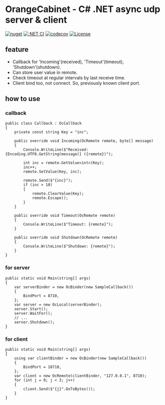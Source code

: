 # OrangeCabinet - C# .NET async udp server & client

[![nuget](https://badgen.net/nuget/v/OrangeCabinet/latest)](https://www.nuget.org/packages/OrangeCabinet/)
[![.NET CI](https://github.com/shigenobu/OrangeCabinet/actions/workflows/ci.yaml/badge.svg?branch=develop)](https://github.com/shigenobu/OrangeCabinet/actions/workflows/ci.yaml)
[![codecov](https://codecov.io/gh/shigenobu/OrangeCabinet/branch/develop/graph/badge.svg?token=RNH9EOC8JF)](https://codecov.io/gh/shigenobu/OrangeCabinet)
[![License](https://img.shields.io/badge/License-Apache%202.0-blue.svg)](https://opensource.org/licenses/Apache-2.0)

## feature

* Callback for 'Incoming'(received), 'Timeout'(timeout), 'Shutdown'(shutdown).
* Can store user value in remote.
* Check timeout at regular intervals by last receive time.
* Client bind too, not connect. So, previously known client port.

## how to use

### callback

    public class Callback : OcCallback
    {
        private const string Key = "inc";
        
        public override void Incoming(OcRemote remote, byte[] message)
        {
            Console.WriteLine($"Received: {Encoding.UTF8.GetString(message)} ({remote})");
            
            int inc = remote.GetValue<int>(Key);
            inc++;
            remote.SetValue(Key, inc);
            
            remote.Send($"{inc}");
            if (inc > 10)
            {
                remote.ClearValue(Key);
                remote.Escape();
            }
        }

        public override void Timeout(OcRemote remote)
        {
            Console.WriteLine($"Timeout: {remote}");
        }

        public override void Shutdown(OcRemote remote)
        {
            Console.WriteLine($"Shutdown: {remote}");
        }
    }

### for server

    public static void Main(string[] args)
    {
        var serverBinder = new OcBinder(new SampleCallback())
        {
            BindPort = 8710,
        };
        var server = new OcLocal(serverBinder);
        server.Start();
        server.WaitFor();
        // ...
        server.Shutdown();
    }

### for client

    public static void Main(string[] args)
    {
        using var clientBinder = new OcBinder(new SampleCallback())
        {
            BindPort = 18710,
        };
        var client = new OcRemote(clientBinder, "127.0.0.1", 8710);
        for (int j = 0; j < 3; j++)
        {
            client.Send($"{j}".OxToBytes());
        }
    }
